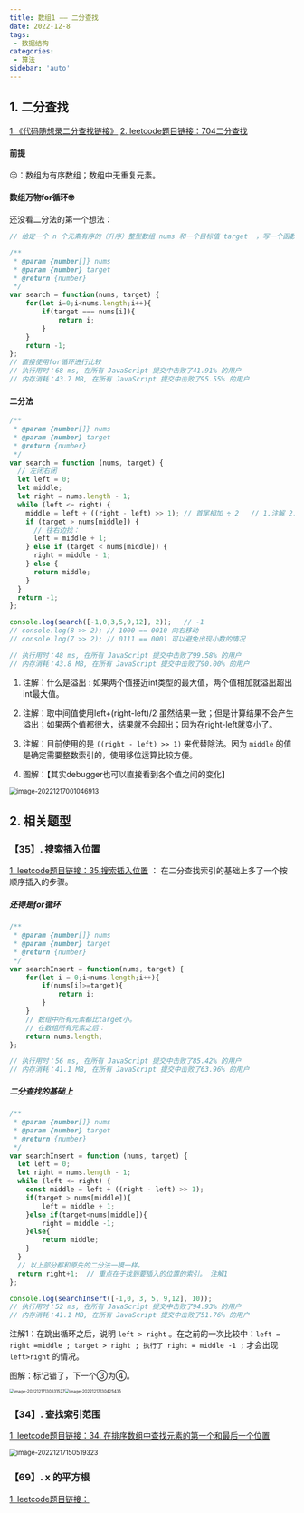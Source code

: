 ```yaml
---
title: 数组1 —— 二分查找
date: 2022-12-8
tags:
 - 数据结构
categories:
 - 算法
sidebar: 'auto'
---
```


## 1. 二分查找

[1.《代码随想录二分查找链接》](https://programmercarl.com/0704.%E4%BA%8C%E5%88%86%E6%9F%A5%E6%89%BE.html)  [2. leetcode题目链接：704二分查找](https://leetcode.cn/problems/binary-search/)

#### 前提

:expressionless:：数组为有序数组；数组中无重复元素。

#### 数组万物for循环:nerd_face:

还没看二分法的第一个想法：

```js
// 给定一个 n 个元素有序的（升序）整型数组 nums 和一个目标值 target  ，写一个函数搜索 nums 中的 target，如果目标值存在返回下标，否则返回 -1。

/**
 * @param {number[]} nums
 * @param {number} target
 * @return {number}
 */
var search = function(nums, target) {
    for(let i=0;i<nums.length;i++){
        if(target === nums[i]){
            return i;
        }
    }
    return -1;
};
// 直接使用for循环进行比较
// 执行用时：68 ms, 在所有 JavaScript 提交中击败了41.91% 的用户
// 内存消耗：43.7 MB, 在所有 JavaScript 提交中击败了95.55% 的用户
```

#### 二分法

```js
/**
 * @param {number[]} nums
 * @param {number} target
 * @return {number}
 */
var search = function (nums, target) {
  // 左闭右闭
  let left = 0;
  let middle;
  let right = nums.length - 1;
  while (left <= right) {
    middle = left + ((right - left) >> 1); // 首尾相加 ÷ 2   // 1.注解 2.注解 3.注解
    if (target > nums[middle]) {
      // 往右边找：
      left = middle + 1;
    } else if (target < nums[middle]) {
      right = middle - 1;
    } else {
      return middle;
    }
  }
  return -1;
};

console.log(search([-1,0,3,5,9,12], 2));   // -1
// console.log(8 >> 2); // 1000 == 0010 向右移动
// console.log(7 >> 2); // 0111 == 0001 可以避免出现小数的情况

// 执行用时：48 ms, 在所有 JavaScript 提交中击败了99.58% 的用户
// 内存消耗：43.8 MB, 在所有 JavaScript 提交中击败了90.00% 的用户

```

1. 注解：什么是溢出 : 如果两个值接近int类型的最大值，两个值相加就溢出超出int最大值。
2. 注解：取中间值使用left+(right-left)/2 虽然结果一致；但是计算结果不会产生溢出；如果两个值都很大，结果就不会超出；因为在right-left就变小了。
3. 注解：目前使用的是 `((right - left) >> 1)` 来代替除法。因为 `middle` 的值是确定需要整数索引的，使用移位运算比较方便。

4. 图解：【其实debugger也可以直接看到各个值之间的变化】

 <img src="https://gitee.com/zhizhu_wlz/image-for-md/raw/master/image-20221217001046913.png" alt="image-20221217001046913" style="zoom:80%;" />



## 2. 相关题型

### 【35】. 搜索插入位置 

[1. leetcode题目链接：35.搜索插入位置](https://leetcode.cn/problems/search-insert-position/)   ： 在二分查找索引的基础上多了一个按顺序插入的步骤。

##### 还得是for循环

```js
/**
 * @param {number[]} nums
 * @param {number} target
 * @return {number}
 */
var searchInsert = function(nums, target) {
    for(let i = 0;i<nums.length;i++){
        if(nums[i]>=target){
            return i;
        }
    }
    // 数组中所有元素都比target小。
    // 在数组所有元素之后：
    return nums.length;
};

// 执行用时：56 ms, 在所有 JavaScript 提交中击败了85.42% 的用户
// 内存消耗：41.1 MB, 在所有 JavaScript 提交中击败了63.96% 的用户
```

##### 二分查找的基础上

```js
/**
 * @param {number[]} nums
 * @param {number} target
 * @return {number}
 */
var searchInsert = function (nums, target) {
  let left = 0;
  let right = nums.length - 1;
  while (left <= right) {
    const middle = left + ((right - left) >> 1);
    if(target > nums[middle]){
        left = middle + 1;
    }else if(target<nums[middle]){
        right = middle -1;
    }else{
        return middle;
    }
  }
  // 以上部分都和原先的二分法一模一样。
  return right+1;  // 重点在于找到要插入的位置的索引。 注解1
};

console.log(searchInsert([-1,0, 3, 5, 9,12], 10));
// 执行用时：52 ms, 在所有 JavaScript 提交中击败了94.93% 的用户
// 内存消耗：41.1 MB, 在所有 JavaScript 提交中击败了51.76% 的用户
```

注解1：在跳出循环之后，说明 `left > right` 。在之前的一次比较中：`left = right =middle ; target > right ; 执行了 right = middle -1 ;` 才会出现 `left>right` 的情况。

图解：标记错了，下一个③为④。

 <img src="https://gitee.com/zhizhu_wlz/image-for-md/raw/master/image-20221217130331527.png" alt="image-20221217130331527" style="zoom: 50%;" /><img src="https://gitee.com/zhizhu_wlz/image-for-md/raw/master/image-20221217130425435.png" alt="image-20221217130425435" style="zoom: 50%;" />

### 【34】. 查找索引范围

[1. leetcode题目链接：34. 在排序数组中查找元素的第一个和最后一个位置](https://leetcode.cn/problems/find-first-and-last-position-of-element-in-sorted-array/)

 <img src="https://gitee.com/zhizhu_wlz/image-for-md/raw/master/image-20221217150519323.png" alt="image-20221217150519323" style="zoom:80%;" />



### 【69】. x 的平方根

[1. leetcode题目链接：](https://leetcode.cn/problems/sqrtx/)
